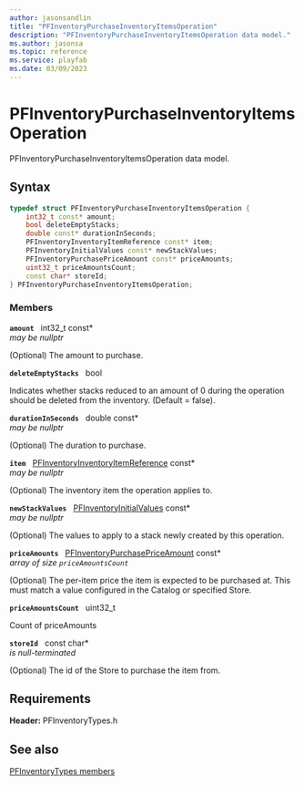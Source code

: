 ```yaml
---
author: jasonsandlin
title: "PFInventoryPurchaseInventoryItemsOperation"
description: "PFInventoryPurchaseInventoryItemsOperation data model."
ms.author: jasonsa
ms.topic: reference
ms.service: playfab
ms.date: 03/09/2023
---
```


# PFInventoryPurchaseInventoryItemsOperation  

PFInventoryPurchaseInventoryItemsOperation data model.  

## Syntax  
  
```cpp
typedef struct PFInventoryPurchaseInventoryItemsOperation {  
    int32_t const* amount;  
    bool deleteEmptyStacks;  
    double const* durationInSeconds;  
    PFInventoryInventoryItemReference const* item;  
    PFInventoryInitialValues const* newStackValues;  
    PFInventoryPurchasePriceAmount const* priceAmounts;  
    uint32_t priceAmountsCount;  
    const char* storeId;  
} PFInventoryPurchaseInventoryItemsOperation;  
```
  
### Members  
  
**`amount`** &nbsp; int32_t const*  
*may be nullptr*  
  
(Optional) The amount to purchase.
  
**`deleteEmptyStacks`** &nbsp; bool  
  
Indicates whether stacks reduced to an amount of 0 during the operation should be deleted from the inventory. (Default = false).
  
**`durationInSeconds`** &nbsp; double const*  
*may be nullptr*  
  
(Optional) The duration to purchase.
  
**`item`** &nbsp; [PFInventoryInventoryItemReference](pfinventoryinventoryitemreference.md) const*  
*may be nullptr*  
  
(Optional) The inventory item the operation applies to.
  
**`newStackValues`** &nbsp; [PFInventoryInitialValues](pfinventoryinitialvalues.md) const*  
*may be nullptr*  
  
(Optional) The values to apply to a stack newly created by this operation.
  
**`priceAmounts`** &nbsp; [PFInventoryPurchasePriceAmount](pfinventorypurchasepriceamount.md) const*  
*array of size `priceAmountsCount`*  
  
(Optional) The per-item price the item is expected to be purchased at. This must match a value configured in the Catalog or specified Store.
  
**`priceAmountsCount`** &nbsp; uint32_t  
  
Count of priceAmounts
  
**`storeId`** &nbsp; const char*  
*is null-terminated*  
  
(Optional) The id of the Store to purchase the item from.
  
  
## Requirements  
  
**Header:** PFInventoryTypes.h
  
## See also  
[PFInventoryTypes members](../pfinventorytypes_members.md)  

  
  
